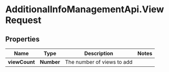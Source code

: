# AdditionalInfoManagementApi.ViewRequest

## Properties
Name | Type | Description | Notes
------------ | ------------- | ------------- | -------------
**viewCount** | **Number** | The number of views to add | 

